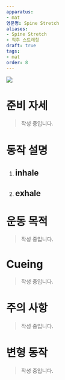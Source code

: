 ```yaml
---
apparatus: 
- mat
영문명: Spine Stretch
aliases:
- Spine Stretch
- 척추 스트레칭
draft: true
tags:
- mat
order: 8
---
```


![](https://youtu.be/kf7CKf8Mr_k?si=XwAY6_fEwMx0VUXN)

# 준비 자세

> 작성 중입니다.

# 동작 설명

1. inhale
   -

2. exhale
   -

# 운동 목적

> 작성 중입니다.

# Cueing

> 작성 중입니다.

# 주의 사항

> 작성 중입니다.

# 변형 동작

> 작성 중입니다.
